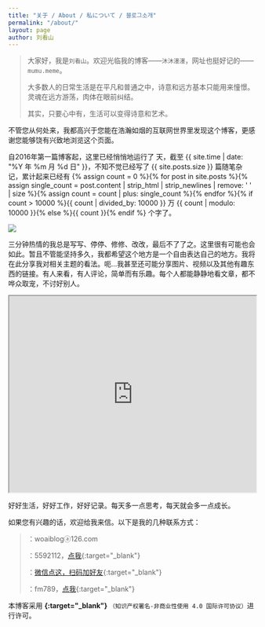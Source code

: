 ```yaml
---
title: "关于 / About / 私について / 블로그소개"
permalink: "/about/"
layout: page
author: 刘看山
---
```


>大家好，我是`刘看山`。欢迎光临我的博客——`沐沐濹濹`，网址也挺好记的——`mumu.meme`。
>
>大多数人的日常生活是在平凡和普通之中，诗意和远方基本只能用来憧憬。灵魂在远方游荡，肉体在眼前纠结。
>
>其实，只要心中有，生活可以变得诗意和艺术。

不管您从何处来，我都高兴于您能在浩瀚如烟的互联网世界里发现这个博客，更感谢您能够饶有兴致地浏览这个页面。

自2016年第一篇博客起，这里已经悄悄地运行了 <span id="days"></span> 天，截至 {{ site.time | date: "%Y 年 %m 月 %d 日" }}，不知不觉已经写了 {{ site.posts.size }} 篇随笔杂记，累计起来已经有 {% assign count = 0 %}{% for post in site.posts %}{% assign single_count = post.content | strip_html | strip_newlines | remove: ' ' | size %}{% assign count = count | plus: single_count %}{% endfor %}{% if count > 10000 %}{{ count | divided_by: 10000 }} 万 {{ count | modulo: 10000 }}{% else %}{{ count }}{% endif %} 个字了。

![](https://cctv.cdn.bcebos.com/files/new-about.jpg)

三分钟热情的我总是写写、停停、修修、改改，最后不了了之。这里很有可能也会如此。暂且不管能坚持多久，我都希望这个地方是一个自由表达自己的地方。我将在此分享我对相关主题的看法。呃...我甚至还可能分享图片、视频以及其他有趣东西的链接。有人来看，有人评论，简单而有乐趣。每个人都能静静地看文章，都不哗众取宠，不讨好别人。

<iframe src="https://www.google.com/maps/d/embed?mid=1vzlspT4Bn9J1Mw2sFvntv-T9WZLGMA3v&ehbc=2E312F" width="100%" height="400"></iframe>

好好生活，好好工作，好好记录。每天多一点思考，每天就会多一点成长。

如果您有兴趣的话，欢迎给我来信。以下是我的几种联系方式：

><i class="fa-solid fa-envelope"></i>：woaiblogⓐ126.com
>
><i class="fa-brands fa-qq"></i>：5592112，[点我](http://wpa.qq.com/msgrd?v=3&uin=5592112&site=qq&menu=yes){:target="_blank"}
>
><i class="fa-brands fa-weixin"></i>：[微信点这，扫码加好友](https://www.douban.com/photos/photo/2625796574/){:target="_blank"}
>
><i class="fa-brands fa-telegram"></i>：fm789，[点我](https://t.me/fm876){:target="_blank"}

本博客采用 **[ <i class="fa-brands fa-creative-commons"></i> <i class="fa-brands fa-creative-commons-by"></i> <i class="fa-brands fa-creative-commons-nc"></i> <i class="fa-brands fa-creative-commons-sa"></i>](https://creativecommons.org/licenses/by-nc-sa/4.0/deed.zh){:target="_blank"}** `（知识产权署名-非商业性使用 4.0 国际许可协议）`进行许可。

<script>
var days = 0, daysMax = Math.floor((Date.now() / 1000 - {{ "2016-05-05" | date: "%s" }}) / (60 * 60 * 24));
(function daysCount(){
    if(days > daysMax){
        document.getElementById('days').innerHTML = daysMax;
        return;
    } else {
        document.getElementById('days').innerHTML = days;
        days += 10;
        setTimeout(daysCount, 1); 
    }
})();
</script>
